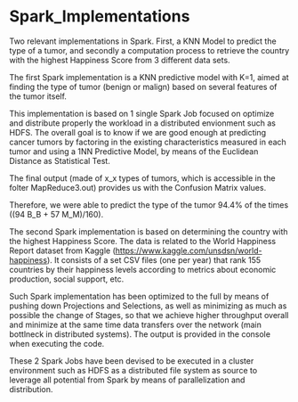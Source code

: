 # Spark_Implementations
Two relevant implementations in Spark. First, a KNN Model to predict the type of a tumor, and secondly a computation process to retrieve the country with the highest Happiness Score from 3 different data sets.

The first Spark implementation is a KNN predictive model with K=1, aimed at finding the type of tumor (benign or malign) based on several features of the tumor itself.

This implementation is based on 1 single Spark Job focused on optimize and distribute properly the workload in a distributed envionment such as HDFS. The overall goal is to know if we are good enough at predicting cancer tumors by factoring in the existing characteristics measured in each tumor and using a 1NN Predictive Model, by means of the Euclidean Distance as Statistical Test.

The final output (made of x_x types of tumors, which is accessible in the folter MapReduce3.out) provides us with the Confusion Matrix values.

Therefore, we were able to predict the type of the tumor 94.4% of the times ((94 B_B + 57 M_M)/160).

The second Spark implementation is based on determining the country with the highest Happiness Score. The data is related to the World Happiness Report
dataset from Kaggle (https://www.kaggle.com/unsdsn/world-happiness). It consists of a set CSV files (one per year) that rank 155 countries by their
happiness levels according to metrics about economic production, social support, etc.

Such Spark implementation has been optimized to the full by means of pushing down Projections and Selections, as well as minimizing as much as possible the change of Stages, so that we achieve higher throughput overall and minimize at the same time data transfers over the network (main bottlneck in distributed systems). The output is provided in the console when executing the code.

These 2 Spark Jobs have been devised to be executed in a cluster environment such as HDFS as a distributed file system as source to leverage all potential from Spark by means of parallelization and distribution.
